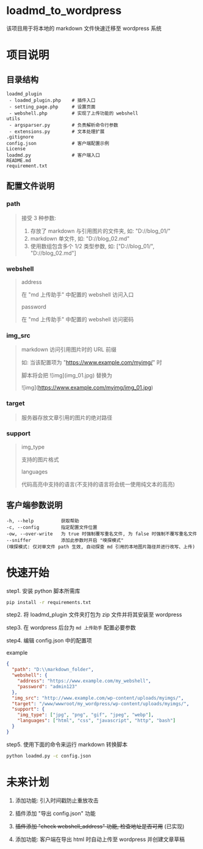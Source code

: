 # loadmd_to_wordpress

该项目用于将本地的 markdown 文件快速迁移至 wordpress 系统

# 项目说明

## 目录结构

```
loadmd_plugin
 - loadmd_plugin.php    # 插件入口
 - setting_page.php     # 设置页面
 - webshell.php         # 实现了上传功能的 webshell
utils
 - argsparser.py        # 负责解析命令行参数
 - extensions.py        # 文本处理扩展
.gitignore
config.json             # 客户端配置示例
License
loadmd.py               # 客户端入口
README.md
requirement.txt
```

## 配置文件说明

### path

> 接受 3 种参数:
>
> 1.  存放了 markdown 与引用图片的文件夹, 如: "D://blog_01/"
> 2.  markdown 单文件, 如: "D://blog_02.md"
> 3.  使用数组包含多个 1/2 类型参数, 如: ["D://blog_01/", "D://blog_02.md"]

### webshell

> address
>
> 在 "md 上传助手" 中配置的 webshell 访问入口
>
> password
>
> 在 "md 上传助手" 中配置的 webshell 访问密码

### img_src

> markdown 访问引用图片时的 URL 前缀
>
> 如: 当该配置项为 "https://www.example.com/myimg/" 时
>
> 脚本将会把 !\[img](img_01.jpg) 替换为
>
> !\[img](https://www.example.com/myimg/img_01.jpg)

### target

> 服务器存放文章引用的图片的绝对路径

### support

> img_type
>
> 支持的图片格式
>
> languages
>
> 代码高亮中支持的语言(不支持的语言将会统一使用纯文本的高亮)

## 客户端参数说明

```
-h, --help          获取帮助
-c, --config        指定配置文件位置
-ow, --over-write   为 true 时强制覆写重名文件, 为 false 时强制不覆写重名文件
--sniffer           添加此参数时开启 "嗅探模式"
(嗅探模式: 仅对单文件 path 生效, 自动探查 md 引用的本地图片路径并进行改写、上传)
```

# 快速开始

step1. 安装 python 脚本所需库

```sh
pip install -r requirements.txt
```

step2. 将 loadmd_plugin 文件夹打包为 zip 文件并将其安装至 wordpress

step3. 在 wordpress 后台为 `md 上传助手` 配置必要参数

step4. 编辑 config.json 中的配置项

example

```json
{
  "path": "D:\\markdown_folder",
  "webshell": {
    "address": "https://www.example.com/my_webshell",
    "password": "admin123"
  },
  "img_src": "http://www.example.com/wp-content/uploads/myimgs/",
  "target": "/www/wwwroot/my_wordpress/wp-content/uploads/myimgs/",
  "support": {
    "img_type": ["jpg", "png", "gif", "jpeg", "webp"],
    "languages": ["html", "css", "javascript", "http", "bash"]
  }
}
```

step5. 使用下面的命令来运行 markdown 转换脚本

```sh
python loadmd.py -c config.json
```

# 未来计划

1. 添加功能: 引入时间戳防止重放攻击

2. 插件添加 "导出 config.json" 功能

3. ~~插件添加 "check webshell_address" 功能, 检查地址是否可用~~ (已实现)

4. 添加功能: 客户端在导出 html 时自动上传至 wordpress 并创建文章草稿
